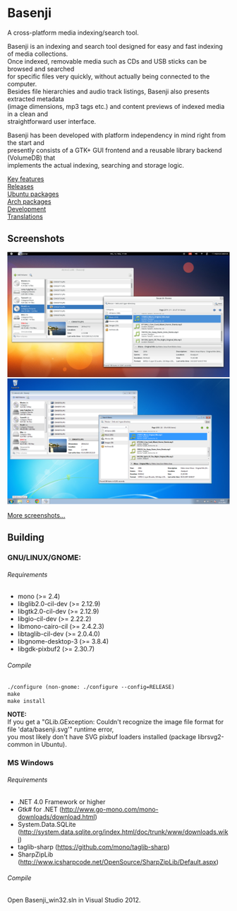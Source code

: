 # Basenji
A cross-platform media indexing/search tool.  

Basenji is an indexing and search tool designed for easy and fast indexing of media collections.  
Once indexed, removable media such as CDs and USB sticks can be browsed and searched  
for specific files very quickly, without actually being connected to the computer.  
Besides file hierarchies and audio track listings, Basenji also presents extracted metadata  
(image dimensions, mp3 tags etc.) and content previews of indexed media in a clean and  
straightforward user interface.  
  
Basenji has been developed with platform independency in mind right from the start and  
presently consists of a GTK+ GUI frontend and a reusable library backend (VolumeDB) that  
implements the actual indexing, searching and storage logic.  
  
[Key features](http://pulb.github.io/basenji/features.htm)  
[Releases](https://www.github.com/pulb/basenji/releases)  
[Ubuntu packages](https://launchpad.net/~pulb/+archive/ppa)  
[Arch packages](https://aur.archlinux.org/packages/basenji)  
[Development](https://www.github.com/pulb/basenji)  
[Translations](https://translations.launchpad.net/basenji)

## Screenshots
![Screenshot](screenshots/basenji-gnome.png "Basenji on GNOME 3.6")
![Screenshot](screenshots/basenji-win.png "Basenji on Windows 7")

[More screenshots...](http://pulb.github.io/basenji/screenshots/screenshots.htm)

## Building

### GNU/LINUX/GNOME:

###### Requirements

* mono (>= 2.4)
* libglib2.0-cil-dev (>= 2.12.9)
* libgtk2.0-cil-dev (>= 2.12.9)
* libgio-cil-dev (>= 2.22.2)
* libmono-cairo-cil (>= 2.4.2.3)
* libtaglib-cil-dev (>= 2.0.4.0)
* libgnome-desktop-3 (>= 3.8.4)
* libgdk-pixbuf2 (>= 2.30.7)

###### Compile

	./configure (non-gnome: ./configure --config=RELEASE)
	make
	make install

__NOTE:__  
If you get a "GLib.GException: Couldn't recognize the image file format for file 'data/basenji.svg'" runtime error,  
you most likely don't have SVG pixbuf loaders installed (package librsvg2-common in Ubuntu).  
	

### MS Windows

###### Requirements

* .NET 4.0 Framework or higher
* Gtk# for .NET (http://www.go-mono.com/mono-downloads/download.html)
* System.Data.SQLite (http://system.data.sqlite.org/index.html/doc/trunk/www/downloads.wiki)
* taglib-sharp (https://github.com/mono/taglib-sharp)
* SharpZipLib (http://www.icsharpcode.net/OpenSource/SharpZipLib/Default.aspx)
	
###### Compile

Open Basenji_win32.sln in Visual Studio 2012.
